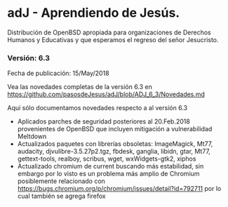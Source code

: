 # adJ - Aprendiendo de Jesús.
Distribución de OpenBSD apropiada para organizaciones de Derechos Humanos
y Educativas y que esperamos el regreso del señor Jesucristo.

### Versión: 6.3
Fecha de publicación: 15/May/2018

Vea las novedades completas de la versión 6.3 en 
  <https://github.com/pasosdeJesus/adJ/blob/ADJ_6_3/Novedades.md>

Aquí sólo documentamos novedades respecto a al versión 6.3

- Aplicados parches de seguridad posteriores al 20.Feb.2018 provenientes de 
  OpenBSD que incluyen mitigación a vulnerabilidad Meltdown
- Actualizados paquetes con librerías obsoletas: ImageMagick, Mt77,
  audacity, djvulibre-3.5.27p2.tgz, fbdesk, ganglia, libidn, gtar, 
  Mt77, gettext-tools, realboy, scribus, wget, wxWidgets-gtk2, xiphos
- Actualizado chromium de current buscando más estabilidad, sin embargo
  por lo visto es un problema más amplio de Chromium posiblemente relacionado
  con https://bugs.chromium.org/p/chromium/issues/detail?id=792711
  por lo cual también se agrega firefox


